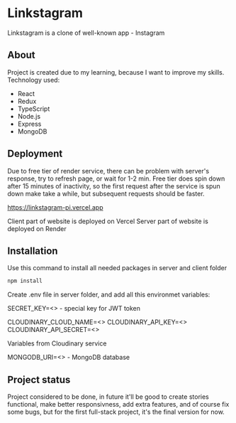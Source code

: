 # Linkstagram

Linkstagram is a clone of well-known app - Instagram

## About

Project is created due to my learning, because I want to improve my skills. Technology used:
- React
- Redux
- TypeScript
- Node.js
- Express
- MongoDB

## Deployment

Due to free tier of render service, there can be problem with server's response, try to refresh page, or wait for 1-2 min.
Free tier does spin down after 15 minutes of inactivity, so the first request after the service is spun down make take a while, but subsequent requests should be faster.

https://linkstagram-pi.vercel.app

Client part of website is deployed on Vercel
Server part of website is deployed on Render

## Installation

Use this command to install all needed packages in server and client folder

```bash
npm install 
```

Create .env file in server folder, and add all this environmet variables:

SECRET_KEY=<> - special key for JWT token

CLOUDINARY_CLOUD_NAME=<>
CLOUDINARY_API_KEY=<>
CLOUDINARY_API_SECRET=<>

Variables from Cloudinary service

MONGODB_URI=<> - MongoDB database


## Project status

Project considered to be done, in future it'll be good to create stories functional, make better responsivness, add extra features, and of course fix some bugs, but for the first full-stack project, it's the final version for now.

